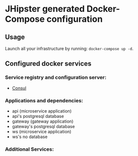 # JHipster generated Docker-Compose configuration

## Usage

Launch all your infrastructure by running: `docker-compose up -d`.

## Configured docker services

### Service registry and configuration server:
- [Consul](http://localhost:8500)

### Applications and dependencies:
- api (microservice application)
- api's postgresql database
- gateway (gateway application)
- gateway's postgresql database
- ws (microservice application)
- ws's no database

### Additional Services:

